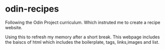# odin-recipes
Following the Odin Project curriculum. Which instruted me to create a recipe website.

Using this to refresh my memory after a short break. This webpage includes the baiscs of html which includes the boilerplate, tags, links,images and list.